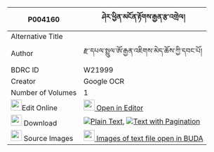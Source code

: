 |P004160|ཤེར་ཕྱིན་མངོན་རྟོགས་རྒྱན་རྩ་འགྲེལ། 
| --- | --- 
|Alternative Title |
|Author| རྫ་དཔལ་སྤྲུལ་ཨོ་རྒྱན་འཇིགས་མེད་ཆོས་ཀྱི་དབང་པོ།
|BDRC ID | W21999
|Creator | Google OCR
|Number of Volumes| 1
|<img width="25" src="https://img.icons8.com/color/25/000000/edit-property.png">Edit Online| [<img width="25" src="https://avatars.githubusercontent.com/u/45091458?s=200&v=4"> Open in Editor](http://editor.openpecha.org/P004160)
|<img width="25" src="https://img.icons8.com/fluent/48/000000/download-2.png"/>  Download | [![](https://img.icons8.com/color/20/000000/txt.png)Plain Text](https://github.com/Openpecha/P004160/releases/download/v1/sherchin_ngontok_gyen_tsadrel_plain_P004160.zip), [![](https://img.icons8.com/color/20/000000/txt.png)Text with Pagination](https://github.com/Openpecha/P004160/releases/download/v1/sherchin_ngontok_gyen_tsadrel_pages_P004160.zip)
|<img width="25" src="https://img.icons8.com/plasticine/100/000000/pictures-folder.png"/>  Source Images | [<img width="25" src="https://library.bdrc.io/icons/BUDA-small.svg"> Images of text file open in BUDA](https://library.bdrc.io/show/bdr:W21999)